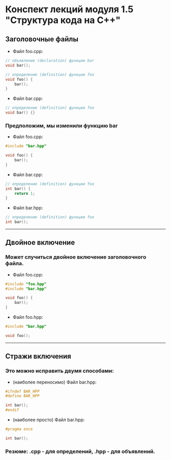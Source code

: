 # Конспект лекций модуля 1.5 "Структура кода на C++"

## Заголовочные файлы

+ Файл foo.cpp:
```c++
// объявление (declaration) функции bar
void bar();

// определение (definition) функции foo
void foo() {
    bar();
}
```

+ Файл bar.cpp:
```c++
// определение (definition) функции foo
void bar() {}
```

<h3>Предположим, мы изменили функцию bar</h3>

+ Файл foo.cpp:
```c++
#include "bar.hpp"

void foo() {
    bar();
}
```

+ Файл bar.cpp:
```c++
// определение (definition) функции foo
int bar() {
    return 1; 
}
```

+ Файл bar.hpp:
```c++
// определение (definition) функции foo
int bar();
```

***

## Двойное включение

<h3>Может случиться двойное включение заголовочного файла.</h3>

+ Файл foo.cpp:
```c++
#include "foo.hpp"
#include "bar.hpp"

void foo() {
    bar();
}
```

+ Файл foo.hpp:
```c++
#include "bar.hpp"

void foo();
```

***

## Стражи включения

<h3>Это можно исправить двумя способами:</h3>

+ (наиболее переносимо) Файл bar.hpp:
```c++
#ifndef BAR_HPP
#define BAR_HPP

int bar();
#endif
```

+ (наиболее просто) Файл bar.hpp:
```c++
#pragma once

int bar();
```

<h3>Резюме: .cpp - для определений, .hpp - для объявлений.</h3>

